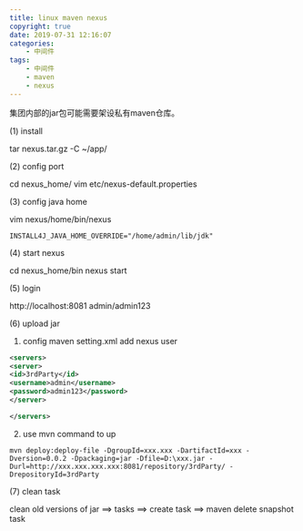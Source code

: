 ```yaml
---
title: linux maven nexus
copyright: true
date: 2019-07-31 12:16:07
categories:
    - 中间件
tags:
    - 中间件
    - maven
    - nexus
---
```

集团内部的jar包可能需要架设私有maven仓库。

<!-- more -->

(1) install

tar nexus.tar.gz -C ~/app/

(2) config port 

cd nexus_home/
vim etc/nexus-default.properties

(3) config java home

vim nexus/home/bin/nexus
```
INSTALL4J_JAVA_HOME_OVERRIDE="/home/admin/lib/jdk"
```

(4) start nexus

cd nexus_home/bin
nexus start

(5) login

http://localhost:8081
admin/admin123

(6) upload jar
1) config maven setting.xml
add nexus user
```xml
<servers>
<server>
<id>3rdParty</id>
<username>admin</username>
<password>admin123</password>
</server>

</servers>
```

2) use mvn command to up
   
```
mvn deploy:deploy-file -DgroupId=xxx.xxx -DartifactId=xxx -Dversion=0.0.2 -Dpackaging=jar -Dfile=D:\xxx.jar -Durl=http://xxx.xxx.xxx.xxx:8081/repository/3rdParty/ -DrepositoryId=3rdParty
```

(7) clean task

clean old versions of jar
==> tasks ==> create task ==> maven delete snapshot task


